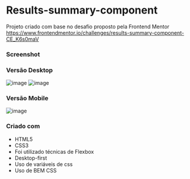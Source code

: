 # Results-summary-component
Projeto criado com base no desafio proposto pela Frontend Mentor https://www.frontendmentor.io/challenges/results-summary-component-CE_K6s0maV

### Screenshot

### Versão Desktop

![image](https://github.com/LeticiaSerafim/Results-summary-component/assets/89875665/b8a22266-b4a2-4436-8aef-59ac0d0de3f8)
![image](https://github.com/LeticiaSerafim/Results-summary-component/assets/89875665/5afc3c31-ebdd-4597-8624-0d3da8a544b0)

### Versão Mobile
![image](https://github.com/LeticiaSerafim/Results-summary-component/assets/89875665/c0fe1e64-0903-4bb7-8c74-7cf7ab09846a)

### Criado com 

- HTML5
- CSS3
- Foi utilizado técnicas de Flexbox
- Desktop-first
- Uso de variáveis de css
- Uso de BEM CSS

